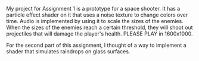 My project for Assignment 1 is a prototype for a space shooter. It has a particle effect shader on it that uses a noise texture to change colors over time. Audio is implemented by using it to scale the sizes of the enemies. When the sizes of the enemies reach a certain threshold, they will shoot out projectiles that will damage the player's health. PLEASE PLAY in 1600x1000.

For the second part of this assignment, I thought of a way to implement a shader that simulates raindrops on glass surfaces. 
